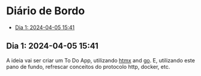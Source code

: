# Diário de Bordo

<!-- toc -->

- [Dia 1: 2024-04-05 15:41](#dia-1-2024-04-05-1541)

<!-- tocstop -->

## Dia 1: 2024-04-05 15:41

A ideia vai ser criar um To Do App, utilizando [htmx](https://htmx.org/) and [go](https://go.dev/).
E, utilizando este pano de fundo, refrescar conceitos do protocolo http, docker, etc.
